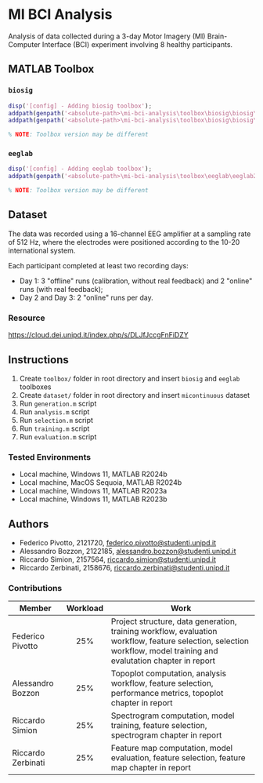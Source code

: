 # MI BCI Analysis
Analysis of data collected during a 3-day Motor Imagery (MI) Brain-Computer Interface (BCI) experiment involving 8 healthy participants.

## MATLAB Toolbox

### `biosig`
```matlab
disp('[config] - Adding biosig toolbox');
addpath(genpath('<absolute-path>\mi-bci-analysis\toolbox\biosig\biosig\t200_FileAccess'));
addpath(genpath('<absolute-path>\mi-bci-analysis\toolbox\biosig\biosig\t250_ArtifactPreProcessingQualityControl'));

% NOTE: Toolbox version may be different
```

### `eeglab`
```matlab
disp('[config] - Adding eeglab toolbox');
addpath(genpath('<absolute-path>\mi-bci-analysis\toolbox\eeglab\eeglab2024.2'));

% NOTE: Toolbox version may be different
```

## Dataset
The data was recorded using a 16-channel EEG amplifier at a sampling rate of 512 Hz, where the electrodes were positioned according to the 10-20 international system.

Each participant completed at least two recording days:

- Day 1: 3 "offline" runs (calibration, without real feedback) and 2 "online" runs
(with real feedback);
- Day 2 and Day 3: 2 "online" runs per day.

### Resource
https://cloud.dei.unipd.it/index.php/s/DLJfJccgFnFiDZY

## Instructions
1. Create `toolbox/` folder in root directory and insert `biosig` and `eeglab` toolboxes
2. Create `dataset/` folder in root directory and insert `micontinuous` dataset
3. Run `generation.m` script
4. Run `analysis.m` script
5. Run `selection.m` script
6. Run `training.m` script
7. Run `evaluation.m` script

### Tested Environments
- Local machine, Windows 11, MATLAB R2024b
- Local machine, MacOS Sequoia, MATLAB R2024b
- Local machine, Windows 11, MATLAB R2023a
- Local machine, Windows 11, MATLAB R2023b

## Authors
- Federico Pivotto, 2121720, federico.pivotto@studenti.unipd.it
- Alessandro Bozzon, 2122185, alessandro.bozzon@studenti.unipd.it
- Riccardo Simion, 2157564, riccardo.simion@studenti.unipd.it
- Riccardo Zerbinati, 2158676, riccardo.zerbinati@studenti.unipd.it

### Contributions
| Member             | Workload | Work                                                                                                                                                                |
| ------------------ | :------: |-------------------------------------------------------------------------------------------------------------------------------------------------------------------- |
| Federico Pivotto   | 25%      | Project structure, data generation, training workflow, evaluation workflow, feature selection, selection workflow, model training and evalutation chapter in report |
| Alessandro Bozzon  | 25%      | Topoplot computation, analysis workflow, feature selection, performance metrics, topoplot chapter in report                                                         |
| Riccardo Simion    | 25%      | Spectrogram computation, model training, feature selection, spectrogram chapter in report                                                                           |
| Riccardo Zerbinati | 25%      | Feature map computation, model evaluation, feature selection, feature map chapter in report                                                                         |
